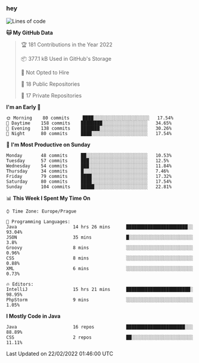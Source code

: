 ### hey

<!--START_SECTION:waka-->
![Lines of code](https://img.shields.io/badge/From%20Hello%20World%20I%27ve%20Written-100%20Thousand%20lines%20of%20code-blue)

**🐱 My GitHub Data** 

> 🏆 181 Contributions in the Year 2022
 > 
> 📦 377.1 kB Used in GitHub's Storage 
 > 
> 🚫 Not Opted to Hire
 > 
> 📜 18 Public Repositories 
 > 
> 🔑 17 Private Repositories  
 > 
**I'm an Early 🐤** 

```text
🌞 Morning    80 commits     ████░░░░░░░░░░░░░░░░░░░░░   17.54% 
🌆 Daytime    158 commits    ████████░░░░░░░░░░░░░░░░░   34.65% 
🌃 Evening    138 commits    ███████░░░░░░░░░░░░░░░░░░   30.26% 
🌙 Night      80 commits     ████░░░░░░░░░░░░░░░░░░░░░   17.54%

```
📅 **I'm Most Productive on Sunday** 

```text
Monday       48 commits     ██░░░░░░░░░░░░░░░░░░░░░░░   10.53% 
Tuesday      57 commits     ███░░░░░░░░░░░░░░░░░░░░░░   12.5% 
Wednesday    54 commits     ███░░░░░░░░░░░░░░░░░░░░░░   11.84% 
Thursday     34 commits     █░░░░░░░░░░░░░░░░░░░░░░░░   7.46% 
Friday       79 commits     ████░░░░░░░░░░░░░░░░░░░░░   17.32% 
Saturday     80 commits     ████░░░░░░░░░░░░░░░░░░░░░   17.54% 
Sunday       104 commits    █████░░░░░░░░░░░░░░░░░░░░   22.81%

```


📊 **This Week I Spent My Time On** 

```text
⌚︎ Time Zone: Europe/Prague

💬 Programming Languages: 
Java                     14 hrs 26 mins      ███████████████████████░░   93.04% 
JSON                     35 mins             █░░░░░░░░░░░░░░░░░░░░░░░░   3.8% 
Groovy                   8 mins              ░░░░░░░░░░░░░░░░░░░░░░░░░   0.96% 
CSS                      8 mins              ░░░░░░░░░░░░░░░░░░░░░░░░░   0.88% 
XML                      6 mins              ░░░░░░░░░░░░░░░░░░░░░░░░░   0.73%

🔥 Editors: 
IntelliJ                 15 hrs 21 mins      ████████████████████████░   98.95% 
PhpStorm                 9 mins              ░░░░░░░░░░░░░░░░░░░░░░░░░   1.05%

```

**I Mostly Code in Java** 

```text
Java                     16 repos            ██████████████████████░░░   88.89% 
CSS                      2 repos             ██░░░░░░░░░░░░░░░░░░░░░░░   11.11%

```



 Last Updated on 22/02/2022 01:46:00 UTC
<!--END_SECTION:waka-->
